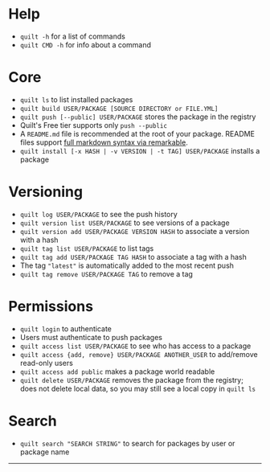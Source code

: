 # Help
* `quilt -h` for a list of commands
* `quilt CMD -h` for info about a command

# Core
* `quilt ls` to list installed packages
* `quilt build USER/PACKAGE [SOURCE DIRECTORY or FILE.YML]`
* `quilt push [--public] USER/PACKAGE` stores the package in the registry
 * Quilt's Free tier supports only `push --public`
 * A `README.md` file is recommended at the root of your package. README files support [full markdown syntax via remarkable](https://jonschlinkert.github.io/remarkable/demo/).
* `quilt install [-x HASH | -v VERSION | -t TAG] USER/PACKAGE` installs a package

# Versioning
* `quilt log USER/PACKAGE` to see the push history
* `quilt version list USER/PACKAGE` to see versions of a package
* `quilt version add USER/PACKAGE VERSION HASH` to associate a version with a hash
* `quilt tag list USER/PACKAGE` to list tags
* `quilt tag add USER/PACKAGE TAG HASH` to associate a tag with a hash
* The tag `"latest"` is automatically added to the most recent push
* `quilt tag remove USER/PACKAGE TAG` to remove a tag

# Permissions
* `quilt login` to authenticate
 * Users must authenticate to push packages
* `quilt access list USER/PACKAGE` to see who has access to a package
* `quilt access {add, remove} USER/PACKAGE ANOTHER_USER` to add/remove read-only users
 * `quilt access add public` makes a package world readable
* `quilt delete USER/PACKAGE` removes the package from the registry; does not delete local data, so you may still see a local copy in `quilt ls`

# Search
* `quilt search "SEARCH STRING"` to search for packages by user or package name

***